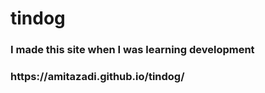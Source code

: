# tindog

<h3>I made this site when I was learning development</h3>

<h3>https://amitazadi.github.io/tindog/</h3>
